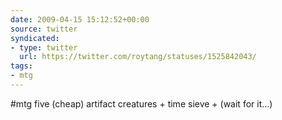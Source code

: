 ```yaml
---
date: 2009-04-15 15:12:52+00:00
source: twitter
syndicated:
- type: twitter
  url: https://twitter.com/roytang/statuses/1525842043/
tags:
- mtg
---
```


#mtg five (cheap) artifact creatures + time sieve + (wait for it...)